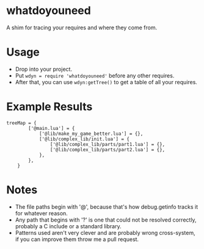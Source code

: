 # whatdoyouneed
A shim for tracing your requires and where they come from.

# Usage
* Drop into your project.
* Put `wdyn = require 'whatdoyouneed'` before any other requires.
* After that, you can use `wdyn:getTree()` to get a table of all your requires.

# Example Results
```
treeMap = {
		['@main.lua'] = {
			['@lib/make_my_game_better.lua'] = {},
			['@lib/complex_lib/init.lua'] = {
				['@lib/complex_lib/parts/part1.lua'] = {},
				['@lib/complex_lib/parts/part2.lua'] = {},
			},
		},
	}
```

# Notes
* The file paths begin with '@', because that's how debug.getinfo tracks it for whatever reason.
* Any path that begins with '?' is one that could not be resolved correctly, probably a C include or a standard library.
* Patterns used aren't very clever and are probably wrong cross-system, if you can improve them throw me a pull request.